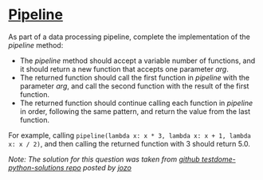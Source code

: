 # [Pipeline](https://www.testdome.com/questions/python/pipeline/94856 "Pipeline")

As part of a data processing pipeline, complete the implementation of the *pipeline* method:

* The *pipeline* method should accept a variable number of functions, and it should return a new function that accepts one parameter *arg*.
* The returned function should call the first function in *pipeline* with the parameter *arg*, and call the second function with the result of the first function.
* The returned function should continue calling each function in *pipeline* in order, following the same pattern, and return the value from the last function.

For example, calling `pipeline(lambda x: x * 3, lambda x: x + 1, lambda x: x / 2)`, and then calling the returned function with 3 should return 5.0.

*Note: The solution for this question was taken from [github testdome-python-solutions repo](https://github.com/jozo/testdome-python-solutions/blob/master/08_pipeline.py "testdome-python-solutions") posted by [jozo](https://github.com/jozo "jozo")*